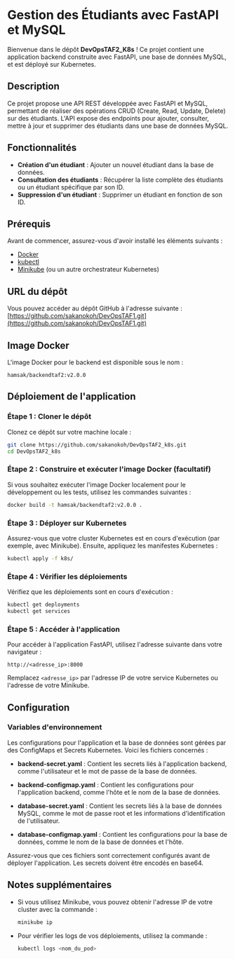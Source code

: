 # Gestion des Étudiants avec FastAPI et MySQL
Bienvenue dans le dépôt **DevOpsTAF2_K8s** ! Ce projet contient une application backend construite avec FastAPI, une base de données MySQL, et est déployé sur Kubernetes.

## Description

Ce projet propose une API REST développée avec FastAPI et MySQL, permettant de réaliser des opérations CRUD (Create, Read, Update, Delete) sur des étudiants. L'API expose des endpoints pour ajouter, consulter, mettre à jour et supprimer des étudiants dans une base de données MySQL.

## Fonctionnalités

- **Création d'un étudiant** : Ajouter un nouvel étudiant dans la base de données.
- **Consultation des étudiants** : Récupérer la liste complète des étudiants ou un étudiant spécifique par son ID.
- **Suppression d'un étudiant** : Supprimer un étudiant en fonction de son ID.

## Prérequis

Avant de commencer, assurez-vous d'avoir installé les éléments suivants :

- [Docker](https://www.docker.com/get-started)
- [kubectl](https://kubernetes.io/docs/tasks/tools/)
- [Minikube](https://minikube.sigs.k8s.io/docs/start/) (ou un autre orchestrateur Kubernetes)

## URL du dépôt

Vous pouvez accéder au dépôt GitHub à l'adresse suivante : [https://github.com/sakanokoh/DevOpsTAF1.git](https://github.com/sakanokoh/DevOpsTAF1.git)

## Image Docker

L'image Docker pour le backend est disponible sous le nom : 
```
hamsak/backendtaf2:v2.0.0
```

## Déploiement de l'application

### Étape 1 : Cloner le dépôt

Clonez ce dépôt sur votre machine locale :

```bash
git clone https://github.com/sakanokoh/DevOpsTAF2_k8s.git
cd DevOpsTAF2_k8s
```

### Étape 2 : Construire et exécuter l'image Docker (facultatif)

Si vous souhaitez exécuter l'image Docker localement pour le développement ou les tests, utilisez les commandes suivantes :

```bash
docker build -t hamsak/backendtaf2:v2.0.0 .
```

### Étape 3 : Déployer sur Kubernetes

Assurez-vous que votre cluster Kubernetes est en cours d'exécution (par exemple, avec Minikube). Ensuite, appliquez les manifestes Kubernetes :

```bash
kubectl apply -f k8s/
```

### Étape 4 : Vérifier les déploiements

Vérifiez que les déploiements sont en cours d'exécution :

```bash
kubectl get deployments
kubectl get services
```

### Étape 5 : Accéder à l'application

Pour accéder à l'application FastAPI, utilisez l'adresse suivante dans votre navigateur :

```
http://<adresse_ip>:8000
```

Remplacez `<adresse_ip>` par l'adresse IP de votre service Kubernetes ou l'adresse de votre Minikube.

## Configuration

### Variables d'environnement

Les configurations pour l'application et la base de données sont gérées par des ConfigMaps et Secrets Kubernetes. Voici les fichiers concernés :

- **backend-secret.yaml** : Contient les secrets liés à l'application backend, comme l'utilisateur et le mot de passe de la base de données.
  
- **backend-configmap.yaml** : Contient les configurations pour l'application backend, comme l'hôte et le nom de la base de données.

- **database-secret.yaml** : Contient les secrets liés à la base de données MySQL, comme le mot de passe root et les informations d'identification de l'utilisateur.

- **database-configmap.yaml** : Contient les configurations pour la base de données, comme le nom de la base de données et l'hôte.

Assurez-vous que ces fichiers sont correctement configurés avant de déployer l'application. Les secrets doivent être encodés en base64.

## Notes supplémentaires

- Si vous utilisez Minikube, vous pouvez obtenir l'adresse IP de votre cluster avec la commande :

  ```bash
  minikube ip
  ```

- Pour vérifier les logs de vos déploiements, utilisez la commande :

  ```bash
  kubectl logs <nom_du_pod>
  ```
